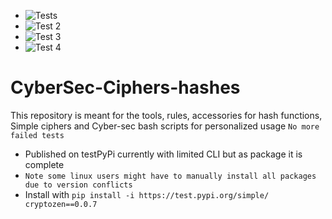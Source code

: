 * ![Tests](https://github.com/Darknez07/CyberSec-Ciphers-hashes/actions/workflows/python-app.yml/badge.svg)
* ![Test 2](https://github.com/Darknez07/CyberSec-Ciphers-hashes/actions/workflows/python-app-new.yml/badge.svg)
* ![Test 3](https://github.com/Darknez07/CyberSec-Ciphers-hashes/actions/workflows/codeql-analysis.yml/badge.svg)
* ![Test 4](https://github.com/Darknez07/CyberSec-Ciphers-hashes/actions/workflows/Shuttle-test.yml/badge.svg)
# CyberSec-Ciphers-hashes
This repository is meant for the tools, rules, accessories for hash functions, Simple ciphers and Cyber-sec bash scripts for personalized usage
``No more failed tests``
* Published on testPyPi currently with limited CLI but as package it is complete
* ``Note some linux users might have to manually install all packages due to version conflicts``
* Install with ``pip install -i https://test.pypi.org/simple/ cryptozen==0.0.7``
